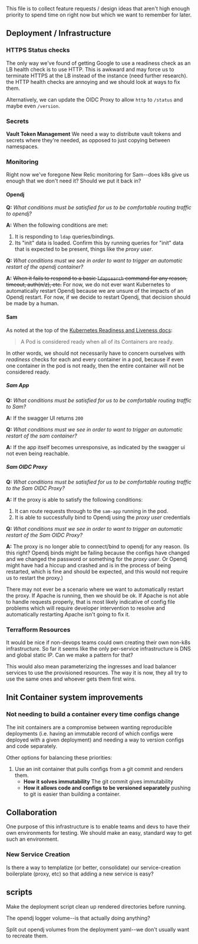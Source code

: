 This file is to collect feature requests / design ideas that aren't 
high enough priority to spend time on right now but which we want to
remember for later.

## Deployment / Infrastructure

### HTTPS Status checks

The only way we've found of getting Google to use a readiness check as an LB
health check is to use HTTP. This is awkward and may force us to terminate HTTPS at the
LB instead of the instance (need further research). the HTTP health checks are annoying
and we should look at ways to fix them.

Alternatively, we can update the OIDC Proxy to allow `http` to `/status` and maybe even `/version`.  

### Secrets

**Vault Token Management** We need a way to distribute vault tokens and secrets where they're needed, as opposed to just copying between namespaces.

### Monitoring

Right now we've foregone New Relic monitoring for Sam--does k8s give us enough that we don't need it?
Should we put it back in?

#### Opendj

**Q:** _What conditions must be satisfied for us to be comfortable routing traffic to opendj?_

**A:** When the following conditions are met:

1. It is responding to `ldap` queries/bindings.
1. Its "init" data is loaded.  Confirm this by running queries for "init" data that is expected to be present, things
like the _proxy user_.  

**Q:** _What conditions must we see in order to want to trigger an automatic restart of the opendj container?_

**A:** ~~When it fails to respond to a basic `ldapsearch` command for any reason, timeout, auth(n/z), etc.~~ For now, we
do not ever want Kubernetes to automatically restart Opendj because we are unsure of the impacts of an Opendj restart.
For now, if we decide to restart Opendj, that decision should be made by a human.

#### Sam

As noted at the top of the [Kubernetes Readiness and Liveness docs](https://kubernetes.io/docs/tasks/configure-pod-container/configure-liveness-readiness-probes/):

> A Pod is considered ready when all of its Containers are ready. 

In other words, we should not necessarily have to concern ourselves with _readiness_ checks for each and every container 
in a pod, because if even one container in the pod is not ready, then the entire container will not be considered ready.

##### Sam App

**Q:** _What conditions must be satisfied for us to be comfortable routing traffic to Sam?_

**A:** If the swagger UI returns `200`

**Q:** _What conditions must we see in order to want to trigger an automatic restart of the sam container?_

**A:** If the app itself becomes unresponsive, as indicated by the swagger ui not even being reachable.

##### Sam OIDC Proxy

**Q:** _What conditions must be satisfied for us to be comfortable routing traffic to the Sam OIDC Proxy?_

**A:** If the proxy is able to satisfy the following conditions:

1. It can route requests through to the `sam-app` running in the pod.
1. It is able to successfully bind to Opendj using the _proxy user_ credentials

**Q:** _What conditions must we see in order to want to trigger an automatic restart of the Sam OIDC Proxy?_

**A:** The proxy is no longer able to connect/bind to opendj for any reason.  (Is this right?  Opendj binds might be failing
because the configs have changed and we changed the password or something for the _proxy user_.  Or Opendj might have 
had a hiccup and crashed and is in the process of being restarted, which is fine and should be expected, and this would
not require us to restart the proxy.)

There may not ever be a scenario where we want to automatically restart the proxy.  If Apache is running, then we should
be ok.  If Apache is not able to handle requests properly, that is most likely indicative of config file problems which 
will require developer intervention to resolve and automatically restarting Apache isn't going to fix it.


### Terrafform Resources

It would be nice if non-devops teams could own creating their own non-k8s infrastructure.
So far it seems like the only per-service infrastructure is DNS and global static IP. Can we make
a pattern for that?

This would also mean parameterizing the ingresses and load balancer services to use the provisioned
resources. The way it is now, they all try to use the same ones and whoever gets them first wins.

## Init Container system improvements

### Not needing to build a container every time configs change
The init containers are a compromise between wanting reproducible deployments
(i.e. having an immutable record of which configs were deployed with a given deployment)
and needing a way to version configs and code separately.

Other options for balancing these priorities:

1. Use an init container that pulls configs from a git commit and renders them.
   - **How it solves immutability** The git commit gives immutability
   - **How it allows code and configs to be versioned separately** pushing to git is easier than building a container.


## Collaboration

One purpose of this infrastructure is to enable teams and devs to have their own
environments for testing. We should make an easy, standard way to get such an environment.

### New Service Creation

Is there a way to templatize (or better, consolidate) our service-creation
boilerplate (proxy, etc) so that adding a new service is easy?

## scripts

Make the deployment script clean up rendered directories before running.

The opendj logger volume--is that actually doing anything?

Split out opendj volumes from the deployment yaml--we don't usually want to recreate them.

